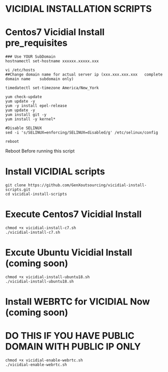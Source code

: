 # VICIDIAL INSTALLATION SCRIPTS
# Centos7 Vicidial Install pre_requisites 

```
### Use YOUR SubDomain
hostnamectl set-hostname xxxxxx.xxxxx.xxx

vi /etc/hosts
##Change domain name for actual server ip (xxx.xxx.xxx.xxx   complete domain name    subdomain only)

timedatectl set-timezone America/New_York

yum check-update
yum update -y
yum -y install epel-release
yum update -y
yum install git -y
yum install -y kernel*

#Disable SELINUX
sed -i 's/SELINUX=enforcing/SELINUX=disabled/g' /etc/selinux/config    

reboot

````
  Reboot Before running this script

# Install VICIDIAL scripts

```
git clone https://github.com/GenXoutsourcing/vicidial-install-scripts.git
cd vicidial-install-scripts
```

# Execute Centos7 Vicidial Install
```
chmod +x vicidial-install-c7.sh
./vicidial-install-c7.sh
```

# Excute Ubuntu Vicidial Install (coming soon)
```
chmod +x vicidial-install-ubuntu18.sh
./vicidial-install-ubuntu18.sh
```

# Install WEBRTC for VICIDIAL Now (coming soon)
# DO THIS IF YOU HAVE PUBLIC DOMAIN WITH PUBLIC IP ONLY

```
chmod +x vicidial-enable-webrtc.sh
./vicidial-enable-webrtc.sh
```
